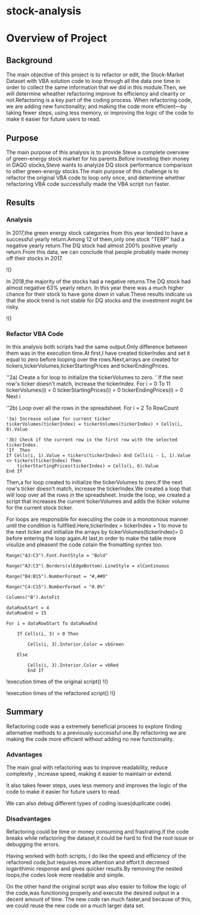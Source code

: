 # stock-analysis
# Overview of Project

## Background

The main objective of this project is to refactor or edit, the Stock-Market Dataset with VBA solution code to loop through all the data one time in order to collect the same information that we did in this module.Then, we will determine wheather refactoring improve its efficiency and clearity or not.Refactoring is a key part of the coding process. When refactoring code, we are adding new functionality; and making the code more efficient—by taking fewer steps, using less memory, or improving the logic of the code to make it easier for future users to read.

## Purpose

The main purpose of this analysis is to provide Steve a complete overview of green-energy stock market for his parents.Before investing their money in DAQO stocks,Steve wants to analyize DQ stock performance comparison to other green-energy stocks.The main purpose of this challenge is to refactor the original VBA code to loop only once, and determine whether refactoring VBA code successfully made the VBA script run faster.

## Results

### Analysis

In 2017,the green energy stock categories from this year tended to have a successful yearly return.Among 12 of them,only one stock "TERP" had a negative yearly return.The DQ stock had almost 200% positive yearly return.From this data, we can conclude that people probably made money off their stocks in 2017.

!()

In 2018,the majority of the stocks had a negative returns.The DQ stock had almost negative 63% yearly return. In this year there was a much higher chance for their stock to have gone down in value.These results indicate us that the stock trend is not stable for DQ stocks and the investment might be risky.

!()

### Refactor VBA Code

In this analysis both scripts had the same output.Only difference between them was in the execution time.At first,I have created tickerIndex and set it equal to zero before looping over the rows.Next,arrays are created for tickers,tickerVolumes,tickerStartingPrices and tickerEndingPrices.

''2a) Create a for loop to initialize the tickerVolumes to zero.
' If the next row's ticker doesn't match, increase the tickerIndex.
For i = 0 To 11
    tickerVolumes(i) = 0
    tickerStartingPrices(i) = 0
    tickerEndingPrices(i) = 0
Next i

''2b) Loop over all the rows in the spreadsheet.
For i = 2 To RowCount

    '3a) Increase volume for current ticker
    tickerVolumes(tickerIndex) = tickerVolumes(tickerIndex) + Cells(i, 8).Value
    
    '3b) Check if the current row is the first row with the selected tickerIndex.
    'If  Then
    If Cells(i, 1).Value = tickers(tickerIndex) And Cells(i - 1, 1).Value <> tickers(tickerIndex) Then
        tickerStartingPrices(tickerIndex) = Cells(i, 6).Value
    End If

Then,a for loop created to initialize the tickerVolumes to zero.If the next row's ticker doesn't match, increase the tickerIndex.We created a loop that will loop over all the rows in the spreadsheet. Inside the loop, we created a script that increases the current tickerVolumes and adds the ticker volume for the current stock ticker.

For loops are responsible for executing the code in a monotonous manner until the condition is fullfiled.Here,tickerIndex = tickerIndex + 1 to move to the next ticker and initialize the arrays by 
tickerVolumes(tickerIndex)= 0 before entering the loop again.At last,in order to make the table more visulize and pleasent the code cotain the fromatting syntex too.

    Range("A3:C3").Font.FontStyle = "Bold"
    
    Range("A3:C3").Borders(xlEdgeBottom).LineStyle = xlContinuous
    
    Range("B4:B15").NumberFormat = "#,##0"
    
    Range("C4:C15").NumberFormat = "0.0%"
    
    Columns("B").AutoFit

    dataRowStart = 4
    dataRowEnd = 15

    For i = dataRowStart To dataRowEnd
        
        If Cells(i, 3) > 0 Then
            
            Cells(i, 3).Interior.Color = vbGreen
            
        Else
        
            Cells(i, 3).Interior.Color = vbRed
            End If

!execution times of the original script()
!()

!execution times of the refactored script()
!()


## Summary

Refactoring code was a extremely beneficial procees to explore finding alternative methods to a previously successful one.By refactoring we are making the code more efficient without adding no new functionality.

### Advantages

The main goal with refactoring was to improve readability, reduce complexity , increase speed, making it easier to maintain or extend.

It also takes fewer steps, uses less memory and  improves the logic of the code to make it easier for future users to read.

We can also debug different types of coding isues(duplicate code).

### Disadvantages

Refactoring could be time or money consuming and frastrating.If the code breaks while refactoring the dataset,it could be hard to find the root issue or debugging the errors.

 Having worked with both scripts, I do like the speed and efficiency of the refactored code,but requires more attention and effort.It decresed logarithimic response and gives quicker results.By removing the nested loops,the codes look more readable and simple.

 On the other hand the original script was also easier to follow the logic of the code,was functioning properly and execute the desired output in a decent amount of time. The new code ran much faster,and because of this, we could reuse the new code on a much larger data set. 
  














